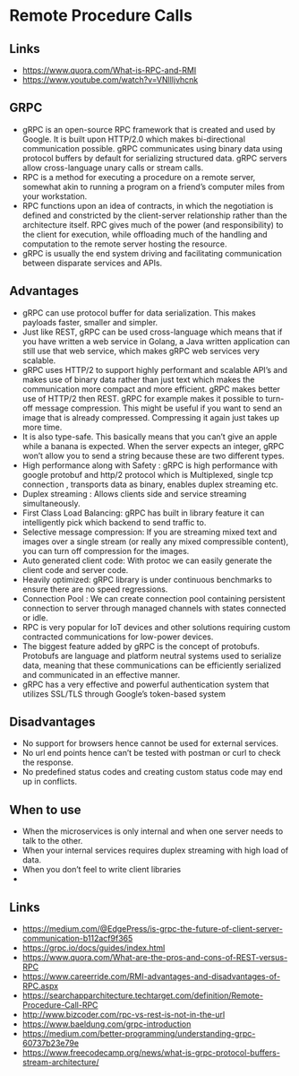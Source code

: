# Remote Procedure Calls

## Links

- https://www.quora.com/What-is-RPC-and-RMI
- https://www.youtube.com/watch?v=VNllljvhcnk

## GRPC

- gRPC is an open-source RPC framework that is created and used by Google. It is built upon HTTP/2.0 which makes bi-directional communication possible. gRPC communicates using binary data using protocol buffers by default for serializing structured data. gRPC servers allow cross-language unary calls or stream calls.
- RPC is a method for executing a procedure on a remote server, somewhat akin to running a program on a friend’s computer miles from your workstation.
- RPC functions upon an idea of contracts, in which the negotiation is defined and constricted by the client-server relationship rather than the architecture itself. RPC gives much of the power (and responsibility) to the client for execution, while offloading much of the handling and computation to the remote server hosting the resource.
- gRPC is usually the end system driving and facilitating communication between disparate services and APIs.

## Advantages

- gRPC can use protocol buffer for data serialization. This makes payloads faster, smaller and simpler.
- Just like REST, gRPC can be used cross-language which means that if you have written a web service in Golang, a Java written application can still use that web service, which makes gRPC web services very scalable.
- gRPC uses HTTP/2 to support highly performant and scalable API’s and makes use of binary data rather than just text which makes the communication more compact and more efficient. gRPC makes better use of HTTP/2 then REST. gRPC for example makes it possible to turn-off message compression. This might be useful if you want to send an image that is already compressed. Compressing it again just takes up more time.
- It is also type-safe. This basically means that you can’t give an apple while a banana is expected. When the server expects an integer, gRPC won’t allow you to send a string because these are two different types.
- High performance along with Safety : gRPC is high performance with google protobuf and http/2 protocol which is Multiplexed, single tcp connection , transports data as binary, enables duplex streaming etc.
- Duplex streaming : Allows clients side and service streaming simultaneously.
- First Class Load Balancing: gRPC has built in library feature it can intelligently pick which backend to send traffic to.
- Selective message compression: If you are streaming mixed text and images over a single stream (or really any mixed compressible content), you can turn off compression for the images.
- Auto generated client code: With protoc we can easily generate the client code and server code.
- Heavily optimized: gRPC library is under continuous benchmarks to ensure there are no speed regressions.
- Connection Pool : We can create connection pool containing persistent connection to server through managed channels with states connected or idle.
- RPC is very popular for IoT devices and other solutions requiring custom contracted communications for low-power devices.
- The biggest feature added by gRPC is the concept of protobufs. Protobufs are language and platform neutral systems used to serialize data, meaning that these communications can be efficiently serialized and communicated in an effective manner.
- gRPC has a very effective and powerful authentication system that utilizes SSL/TLS through Google’s token-based system

## Disadvantages

- No support for browsers hence cannot be used for external services.
- No url end points hence can’t be tested with postman or curl to check the response.
- No predefined status codes and creating custom status code may end up in conflicts.

## When to use

- When the microservices is only internal and when one server needs to talk to the other.
- When your internal services requires duplex streaming with high load of data.
- When you don’t feel to write client libraries
-
## Links

- https://medium.com/@EdgePress/is-grpc-the-future-of-client-server-communication-b112acf9f365
- https://grpc.io/docs/guides/index.html
- https://www.quora.com/What-are-the-pros-and-cons-of-REST-versus-RPC
- https://www.careerride.com/RMI-advantages-and-disadvantages-of-RPC.aspx
- https://searchapparchitecture.techtarget.com/definition/Remote-Procedure-Call-RPC
- http://www.bizcoder.com/rpc-vs-rest-is-not-in-the-url
- https://www.baeldung.com/grpc-introduction
- https://medium.com/better-programming/understanding-grpc-60737b23e79e
- https://www.freecodecamp.org/news/what-is-grpc-protocol-buffers-stream-architecture/
